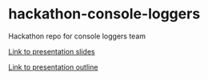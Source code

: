 # hackathon-console-loggers
Hackathon repo for console loggers team

[Link to presentation slides](https://docs.google.com/presentation/d/1Tvho_1a1YbG6_GSWS7evoumRGaSAMjvN_JlieombJcE/edit?usp=sharing)

[Link to presentation outline](https://docs.google.com/document/d/1u9ZhQNNDp9qtaSd7G2wVxh5yGUKLRztSYRP8zqzavME/edit?usp=sharing)
